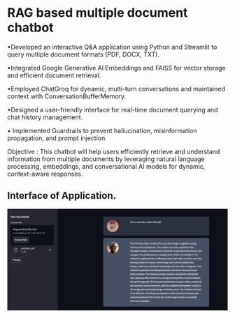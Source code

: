 # RAG based multiple document chatbot

•Developed an interactive Q&A application using Python and Streamlit to query multiple document formats (PDF, DOCX,
TXT).

•Integrated Google Generative AI Embeddings and FAISS for vector storage and efficient document retrieval.

•Employed ChatGroq for dynamic, multi-turn conversations and maintained context with ConversationBufferMemory.

•Designed a user-friendly interface for real-time document querying and chat history management.

• Implemented Guardrails to prevent hallucination, misinformation propagation, and prompt injection.

Objective : This chatbot will help users efficiently retrieve and understand information from multiple documents by
leveraging natural language processing, embeddings, and conversational AI models for dynamic, context-aware responses.

## Interface of Application.
![Application Interface](https://github.com/Deepanshuharsh2209/Q-A-Chatbot/blob/main/app_ss.png)
